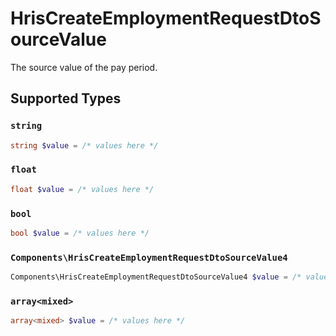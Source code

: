 # HrisCreateEmploymentRequestDtoSourceValue

The source value of the pay period.


## Supported Types

### `string`

```php
string $value = /* values here */
```

### `float`

```php
float $value = /* values here */
```

### `bool`

```php
bool $value = /* values here */
```

### `Components\HrisCreateEmploymentRequestDtoSourceValue4`

```php
Components\HrisCreateEmploymentRequestDtoSourceValue4 $value = /* values here */
```

### `array<mixed>`

```php
array<mixed> $value = /* values here */
```

